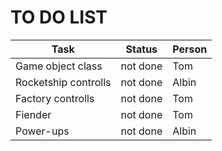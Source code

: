 # TO DO LIST

Task | Status | Person
-----|--------|-------
Game object class | not done | Tom
Rocketship controlls | not done | Albin 
Factory controlls | not done | Tom
Fiender | not done | Tom
Power-ups | not done | Albin
